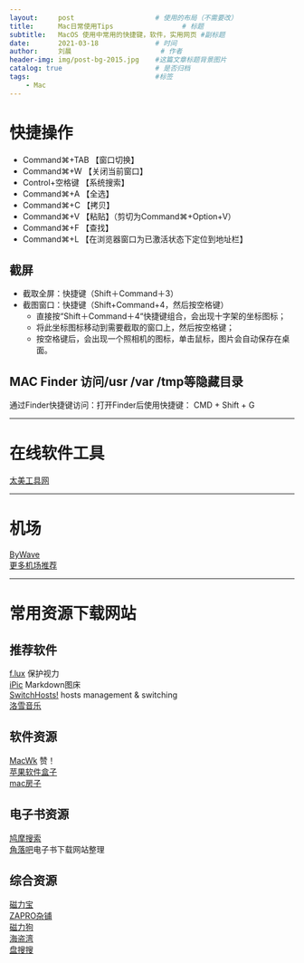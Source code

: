 ```yaml
---
layout:     post   				    # 使用的布局（不需要改）
title:      Mac日常使用Tips 				# 标题 
subtitle:   MacOS 使用中常用的快捷键，软件，实用网页 #副标题
date:       2021-03-18 				# 时间
author:     刘晨 						# 作者
header-img: img/post-bg-2015.jpg 	#这篇文章标题背景图片
catalog: true 						# 是否归档
tags:								#标签
    - Mac
---
```



# 快捷操作
- Command⌘+TAB 【窗口切换】
- Command⌘+W 【关闭当前窗口】
- Control+空格键 【系统搜索】
- Command⌘+A 【全选】
- Command⌘+C 【拷贝】
- Command⌘+V 【粘贴】（剪切为Command⌘+Option+V）
- Command⌘+F 【查找】
- Command⌘+L 【在浏览器窗口为已激活状态下定位到地址栏】

## 截屏
- 截取全屏：快捷键（Shift＋Command＋3）
- 截图窗口：快捷键（Shift+Command+4，然后按空格键）
  - 直接按“Shift＋Command＋4“快捷键组合，会出现十字架的坐标图标；
  - 将此坐标图标移动到需要截取的窗口上，然后按空格键；
  - 按空格键后，会出现一个照相机的图标，单击鼠标，图片会自动保存在桌面。

## MAC Finder 访问/usr /var /tmp等隐藏目录
通过Finder快捷键访问：打开Finder后使用快捷键： CMD + Shift + G

---------------------------------------------------------------------------------------
# 在线软件工具
[太美工具网](https://tiomg.org/)

---------------------------------------------------------------------------------------
# 机场
[ByWave](https://bywave.io/)  
[更多机场推荐](https://github.com/wantToDoSomeThing/ssSSRV2rayClashTrojan) 


---------------------------------------------------------------------------------------
# 常用资源下载网站

## 推荐软件
[f.lux](https://justgetflux.com/) 保护视力  
[iPic](https://toolinbox.net/iPic/) Markdown图床  
[SwitchHosts!](https://oldj.github.io/SwitchHosts/) hosts management & switching    
[洛雪音乐 ](https://macwk.com/soft/luoxue-music)  


## 软件资源
[MacWk](https://macwk.com/) 赞！  
[苹果软件盒子](https://www.macappbox.com/)  
[mac房子](https://www.macfz.com/)


## 电子书资源
[鸠摩搜索](https://www.jiumodiary.com/)  
[角落吧](https://www.jioluo.com/9031/.html)电子书下载网站整理  


## 综合资源
[磁力宝](http://clb5.co/)  
[ZAPRO杂铺](https://tmioe.com/)  
[磁力狗](http://clg5.info/?from=ciligou.top)  
[海盗湾](https://thepiratebay.org/index.html)  
[盘搜搜](https://thepiratebay.org/index.html)